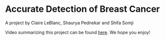 # Accurate Detection of Breast Cancer

A project by Claire LeBlanc, Shaurya Pednekar and Shifa Somji

Video summarizing this project can be found [here](https://app.vidgrid.com/view/fQn4FfeubGWy/?sr=wDVeVXE9kfPm). We hope you enjoy!



